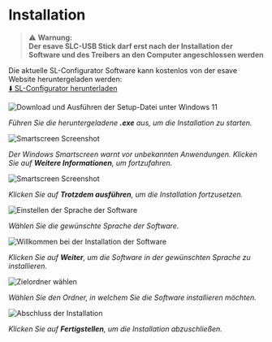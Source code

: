 # Installation

> ⚠️ **Warnung:**  
> **Der esave SLC-USB Stick darf erst nach der Installation der Software und des Treibers an den Computer angeschlossen werden**

Die aktuelle SL-Configurator Software kann kostenlos von der esave Website heruntergeladen werden:  
[⬇️ SL-Configurator herunterladen](https://www.esaveag.com/iLightConfigurator/esave/esave_slConfiguratorSetup.exe)

![Download und Ausführen der Setup-Datei unter Windows 11](images/de/1-installation/installation-1-download.png)

*Führen Sie die heruntergeladene <strong>.exe</strong> aus, um die Installation zu starten.*

![Smartscreen Screenshot](images/de/1-installation/installation-2-smartscreen-1.png)

*Der Windows Smartscreen warnt vor unbekannten Anwendungen. Klicken Sie auf <strong>Weitere Informationen</strong>, um fortzufahren.*

![Smartscreen Screenshot](images/de/1-installation/installation-3-smartscreen-2.png)

*Klicken Sie auf <strong>Trotzdem ausführen</strong>, um die Installation fortzusetzen.*

![Einstellen der Sprache der Software](images/de/1-installation/installation-4-sprachwahl.png)

*Wählen Sie die gewünschte Sprache der Software.*

![Willkommen bei der Installation der Software](images/de/1-installation/installation-5-setup-1.png)

*Klicken Sie auf <strong>Weiter</strong>, um die Software in der gewünschten Sprache zu installieren.*

![Zielordner wählen](images/de/1-installation/installation-6-setup-2.png)

*Wählen Sie den Ordner, in welchem Sie die Software installieren möchten.*

![Abschluss der Installation](images/de/1-installation/installation-7-setup-3.png)

*Klicken Sie auf <strong>Fertigstellen</strong>, um die Installation abzuschließen.* 
